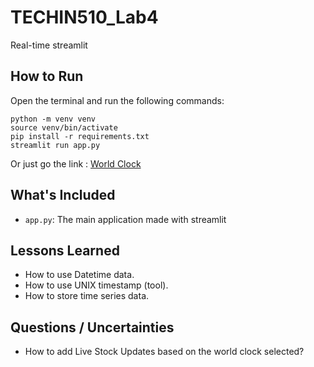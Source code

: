 # TECHIN510_Lab4
Real-time streamlit

## How to Run
Open the terminal and run the following commands:

```
python -m venv venv
source venv/bin/activate
pip install -r requirements.txt
streamlit run app.py
```
Or just go the link : [World Clock](https://techin510lab4.azurewebsites.net/)

## What's Included

- `app.py`: The main application made with streamlit

## Lessons Learned

- How to use Datetime data.
- How to use UNIX timestamp (tool).
- How to store time series data.

## Questions / Uncertainties

- How to add Live Stock Updates based on the world clock selected?
